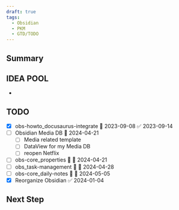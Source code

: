 ```yaml
---
draft: true
tags:
  - Obsidian
  - PKM
  - GTD/TODO
---
```

## Summary


## IDEA POOL

- 

## TODO

- [x] obs-howto_docusaurus-integrate 📅 2023-09-08 ✅ 2023-09-14
- [ ] Obsidian Media DB 📅 2024-04-21
	- [ ] Media related template
	- [ ] DataView for my Media DB
	- [ ] reopen Netflix
- [ ] obs-core_properties 🔽 📅 2024-04-21
- [ ] obs_task-management 🔽 📅 2024-04-28
- [ ] obs-core_daily-notes 🔽 📅 2024-05-05
- [x] Reorganize Obsidian ✅ 2024-01-04

## Next Step


